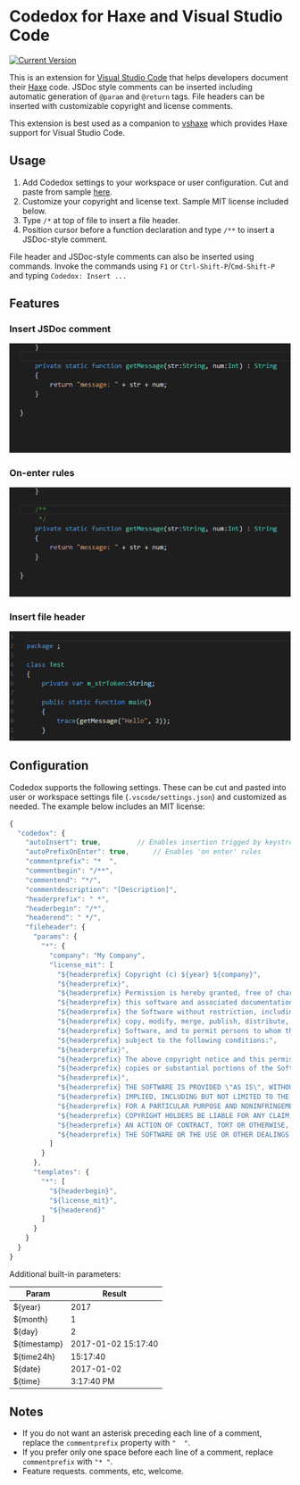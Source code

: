 # Codedox for Haxe and Visual Studio Code

[![Current Version](https://vsmarketplacebadge.apphb.com/version/wiggin77.codedox.svg)](https://marketplace.visualstudio.com/items?itemName=wiggin77.codedox)

This is an extension for [Visual Studio Code](https://code.visualstudio.com) that helps developers document their [Haxe](http://haxe.org/) code. 
JSDoc style comments can be inserted including automatic generation of `@param` and `@return` tags.  File headers can be inserted with customizable
copyright and license comments.

This extension is best used as a companion to [vshaxe](https://marketplace.visualstudio.com/items?itemName=nadako.vshaxe) which provides Haxe 
support for Visual Studio Code.

## Usage

1. Add Codedox settings to your workspace or user configuration. Cut and paste from sample [here](./sample.codedox.json).
2. Customize your copyright and license text. Sample MIT license included below.
3. Type `/*` at top of file to insert a file header.
4. Position cursor before a function declaration and type `/**` to insert a JSDoc-style comment.

File header and JSDoc-style comments can also be inserted using commands. Invoke the commands using `F1` or `Ctrl-Shift-P`/`Cmd-Shift-P` and 
typing `Codedox: Insert ...`

## Features

### Insert JSDoc comment
![Insert JSDoc comment](images/jsdoc-comment.gif)

### On-enter rules
![On-enter rules](images/on-enter-rules.gif)

### Insert file header
![Field completion](images/fileheader.gif)

## Configuration

Codedox supports the following settings. These can be cut and pasted into user or workspace settings file (`.vscode/settings.json`)
and customized as needed. The example below includes an MIT license:

```js
{
  "codedox": {
    "autoInsert": true,   		// Enables insertion trigged by keystrokes
    "autoPrefixOnEnter": true,		// Enables 'on enter' rules
    "commentprefix": "*  ",
    "commentbegin": "/**",
    "commentend": "*/",
    "commentdescription": "[Description]",
    "headerprefix": " *",
    "headerbegin": "/*",
    "headerend": " */",
    "fileheader": {
      "params": {
        "*": {
          "company": "My Company",
          "license_mit": [
            "${headerprefix} Copyright (c) ${year} ${company}",
            "${headerprefix}",
            "${headerprefix} Permission is hereby granted, free of charge, to any person obtaining a copy of",
            "${headerprefix} this software and associated documentation files (the \"Software\"), to deal in",
            "${headerprefix} the Software without restriction, including without limitation the rights to use,",
            "${headerprefix} copy, modify, merge, publish, distribute, sublicense, and/or sell copies of the",
            "${headerprefix} Software, and to permit persons to whom the Software is furnished to do so,",
            "${headerprefix} subject to the following conditions:",
            "${headerprefix}",
            "${headerprefix} The above copyright notice and this permission notice shall be included in all",
            "${headerprefix} copies or substantial portions of the Software.",
            "${headerprefix}",
            "${headerprefix} THE SOFTWARE IS PROVIDED \"AS IS\", WITHOUT WARRANTY OF ANY KIND, EXPRESS OR",
            "${headerprefix} IMPLIED, INCLUDING BUT NOT LIMITED TO THE WARRANTIES OF MERCHANTABILITY, FITNESS",
            "${headerprefix} FOR A PARTICULAR PURPOSE AND NONINFRINGEMENT. IN NO EVENT SHALL THE AUTHORS OR",
            "${headerprefix} COPYRIGHT HOLDERS BE LIABLE FOR ANY CLAIM, DAMAGES OR OTHER LIABILITY, WHETHER IN",
            "${headerprefix} AN ACTION OF CONTRACT, TORT OR OTHERWISE, ARISING FROM, OUT OF OR IN CONNECTION WITH",
            "${headerprefix} THE SOFTWARE OR THE USE OR OTHER DEALINGS IN THE SOFTWARE."
          ]
        }
      },
      "templates": {
        "*": [
          "${headerbegin}",
          "${license_mit}",
          "${headerend}"
        ]
      }
    }
  }
}
```
Additional built-in parameters:

Param         |  Result 
--------------|---------------------
${year}       | 2017
${month}      | 1
${day}        | 2
${timestamp}  | 2017-01-02 15:17:40
${time24h}    | 15:17:40
${date}       | 2017-01-02
${time}       | 3:17:40 PM


## Notes 
* If you do not want an asterisk preceding each line of a comment, replace the `commentprefix` property with `"  "`. 
* If you prefer only one space before each line of a comment, replace `commentprefix` with `"* "`. 
* Feature requests. comments, etc, welcome.

